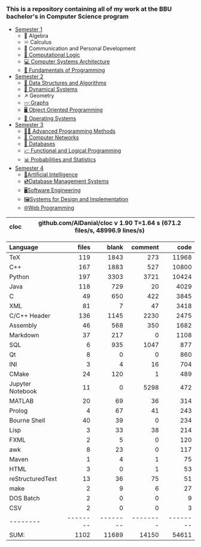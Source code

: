 ### This is a repository containing all of my work at the BBU bachelor's in Computer Science program

* [Semester 1](Semester1/)
    * 🔢 Algebra
    * ♾️ Calculus
    * 💬 Communication and Personal Development
    * [🔣 Computational Logic](Semester1/Computational%20Logic/)
    * [💻 Computer Systems Architecture](Semester1/Computer%20Systems%20Architecture/)
    * [🐍 Fundamentals of Programming](Semester1/Fundamentals%20of%20Programming/)
* [Semester 2](Semester2/)
    * [🌴 Data Structures and Algorithms](Semester2/Data%20Structures%20and%20Algorithms/)
    * [🔄 Dynamical Systems](Semester2/Dynamical%20Systems/)
    * ↗ Geometry
    * [〰️ Graphs](Semester2/Graphs/)
    * [🖥️ Object Oriented Programming](Semester2/Object%20Oriented%20Programming/)
    * [🐧 Operating Systems](Semester2/Operating%20Systems/)
* [Semester 3](Semester3/)
    * [👨‍💻️ Advanced Programming Methods](Semester3/Advanced%20Programming%20Methods/)
    * [📶 Computer Networks](Semester3/Computer%20Networks/)
    * [💾 Databases](Semester3/Databases/)
    * [📈 Functional and Logical Programming](Semester3/Functional%20and%20Logical%20Programming/)
    * [📊 Probabilities and Statistics](Semester3/Probabilities%20and%20Statistics/)
* [Semester 4](Semester4/)
    * [🤖Artificial Intelligence](Semester4/Artificial%20Intelligence/)
    * [💿Database Management Systems](Semester4/Database%20Management%20Systems/)
    * [🖥️Software Engineering](Semester4/Software%20Engineering/)
    * [🖼️Systems for Design and Implementation](Semester4/Systems%20for%20Design%20and%20Implementation/)
    * [🌐Web Programming](Semester4/Web%20Programming/)


cloc|github.com/AlDanial/cloc v 1.90  T=1.64 s (671.2 files/s, 48996.9 lines/s)
--- | ---

Language|files|blank|comment|code
:-------|-------:|-------:|-------:|-------:
TeX|119|1843|273|11968
C++|167|1883|527|10800
Python|197|3303|3721|10424
Java|118|729|20|4029
C|49|650|422|3845
XML|81|7|47|3418
C/C++ Header|136|1145|2230|2475
Assembly|46|568|350|1682
Markdown|37|217|0|1108
SQL|6|935|1047|877
Qt|8|0|0|860
INI|3|4|16|704
CMake|24|120|1|489
Jupyter Notebook|11|0|5298|472
MATLAB|20|69|36|314
Prolog|4|67|41|243
Bourne Shell|40|39|0|234
Lisp|3|33|38|214
FXML|2|5|0|120
awk|8|23|0|117
Maven|1|4|1|75
HTML|3|0|1|53
reStructuredText|13|36|75|51
make|2|9|6|27
DOS Batch|2|0|0|9
CSV|2|0|0|3
--------|--------|--------|--------|--------
SUM:|1102|11689|14150|54611

